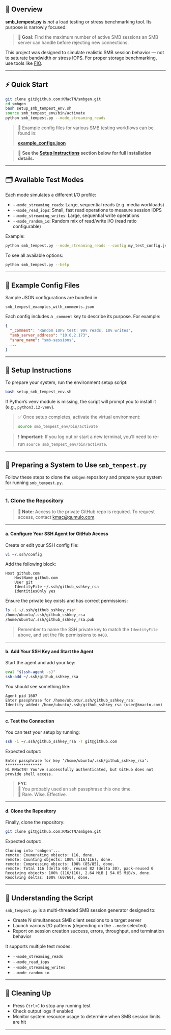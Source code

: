 ## 📌 Overview

**smb_tempest.py** is _not_ a load testing or stress benchmarking tool. Its purpose is narrowly focused:

> **🎯 Goal:** Find the maximum number of active SMB sessions an SMB server can handle before rejecting new connections.

This project was designed to simulate realistic SMB session behavior — not to saturate bandwidth or stress IOPS. For proper storage benchmarking, use tools like [FIO](https://github.com/axboe/fio).

---

## ⚡ Quick Start

```bash
git clone git@github.com:KMacTN/smbgen.git
cd smbgen
bash setup_smb_tempest_env.sh
source smb_tempest_env/bin/activate
python smb_tempest.py --mode_streaming_reads
```

> 🧪 Example config files for various SMB testing workflows can be found in:
>
> [**example_configs.json**](./smb_tempest_examples_with_comments.json)

> 🔽 **See the [Setup Instructions](#-setup-instructions) section below for full installation details.** 

---


## 🗂️ Available Test Modes

Each mode simulates a different I/O profile:

- `--mode_streaming_reads`: Large, sequential reads (e.g. media workloads)
- `--mode_read_iops`: Small, fast read operations to measure session IOPS
- `--mode_streaming_writes`: Large, sequential write operations
- `--mode_random_io`: Random mix of read/write I/O (read ratio configurable)

Example:

```bash
python smb_tempest.py --mode_streaming_reads --config my_test_config.json
```

To see all available options:

```bash
python smb_tempest.py --help
```

---

## 📁 Example Config Files

Sample JSON configurations are bundled in:

```text
smb_tempest_examples_with_comments.json
```

Each config includes a `_comment` key to describe its purpose. For example:

```json
{
  "_comment": "Random IOPS test: 90% reads, 10% writes",
  "smb_server_address": "10.0.2.173",
  "share_name": "smb-sessions",
  ...
}
```

---

## 🧰 Setup Instructions

To prepare your system, run the environment setup script:

```bash
bash setup_smb_tempest_env.sh
```

If Python’s venv module is missing, the script will prompt you to install it (e.g., `python3.12-venv`).

> ✅ Once setup completes, activate the virtual environment:
>
> ```bash
> source smb_tempest_env/bin/activate
> ```

> ❗ **Important:** If you log out or start a new terminal, you’ll need to re-run `source smb_tempest_env/bin/activate`.

---

## 🧪 Preparing a System to Use `smb_tempest.py`

Follow these steps to clone the `smbgen` repository and prepare your system for running `smb_tempest.py`.

---

### 1. Clone the Repository

> **🔐 Note:** Access to the private GitHub repo is required. To request access, contact [kmac@qumulo.com](mailto:kmac@qumulo.com).

---

#### a. Configure Your SSH Agent for GitHub Access

Create or edit your SSH config file:

```bash
vi ~/.ssh/config
```

Add the following block:

```ssh
Host github.com
    HostName github.com
    User git
    IdentityFile ~/.ssh/github_sshkey_rsa
    IdentitiesOnly yes
```

Ensure the private key exists and has correct permissions:

```bash
ls -1 ~/.ssh/github_sshkey_rsa*
/home/ubuntu/.ssh/github_sshkey_rsa
/home/ubuntu/.ssh/github_sshkey_rsa.pub
```

> Remember to name the SSH private key to match the `IdentityFile` above, and set the file permissions to `0400`.

---

#### b. Add Your SSH Key and Start the Agent

Start the agent and add your key:

```bash
eval "$(ssh-agent -s)"
ssh-add ~/.ssh/github_sshkey_rsa
```

You should see something like:

```
Agent pid 1607
Enter passphrase for /home/ubuntu/.ssh/github_sshkey_rsa:
Identity added: /home/ubuntu/.ssh/github_sshkey_rsa (user@kmactn.com)
```

---

#### c. Test the Connection

You can test your setup by running:

```bash
ssh -i ~/.ssh/github_sshkey_rsa -T git@github.com
```

Expected output:

```
Enter passphrase for key '/home/ubuntu/.ssh/github_sshkey_rsa': ****************
Hi KMacTN! You've successfully authenticated, but GitHub does not provide shell access.
```

> **FYI:**  
> 🔐 You probably used an ssh passphrase this one time.  
> 🧠 Rare. Wise. Effective.

---

#### d. Clone the Repository

Finally, clone the repository:

```bash
git clone git@github.com:KMacTN/smbgen.git
```

Expected output:

```
Cloning into 'smbgen'...
remote: Enumerating objects: 116, done.
remote: Counting objects: 100% (116/116), done.
remote: Compressing objects: 100% (85/85), done.
remote: Total 116 (delta 60), reused 82 (delta 30), pack-reused 0
Receiving objects: 100% (116/116), 2.64 MiB | 54.05 MiB/s, done.
Resolving deltas: 100% (60/60), done.
```

---

## 🧠 Understanding the Script

`smb_tempest.py` is a multi-threaded SMB session generator designed to:

- Create N simultaneous SMB client sessions to a target server
- Launch various I/O patterns (depending on the `--mode` selected)
- Report on session creation success, errors, throughput, and termination behavior

It supports multiple test modes:
- `--mode_streaming_reads`
- `--mode_read_iops`
- `--mode_streaming_writes`
- `--mode_random_io`

---


## 🧼 Cleaning Up

- Press `Ctrl+C` to stop any running test
- Check output logs if enabled
- Monitor system resource usage to determine when SMB session limits are hit

---